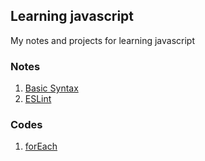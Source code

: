 ## Learning javascript
My notes and projects for learning javascript

### Notes
1. [Basic Syntax](https://github.com/johnnychhsu/learning_javascript/blob/master/md_files/syntax.md)
2. [ESLint](https://wcc723.github.io/javascript/2018/01/01/javascript-eslint/)

### Codes
1. [forEach](https://github.com/johnnychhsu/learning_javascript/blob/master/src/forLoopAndRegExp.js)
